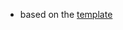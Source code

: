 * based on the [template](https://app.zeplin.io/project/5b034b4711c2d1c625911c42/screen/5b034daf9d031e1234ef4211)
